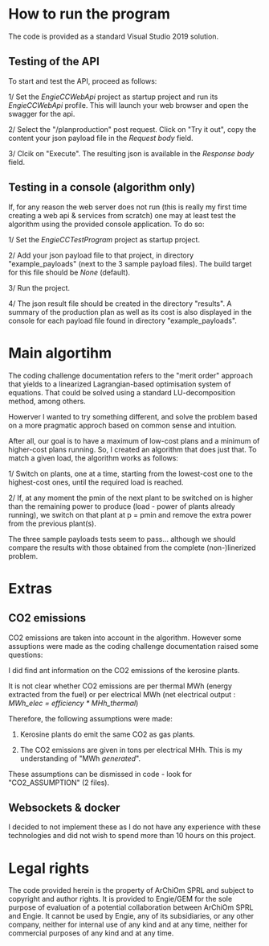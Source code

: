 # How to run the program

The code is provided as a standard Visual Studio 2019 solution.

## Testing of the API

To start and test the API, proceed as follows:

1/ Set the *EngieCCWebApi* project as startup project and run its *EngieCCWebApi* profile. This will launch your web browser and open the swagger for the api.

2/ Select the "/planproduction" post request. Click on "Try it out", copy the content your json payload file in the *Request body* field.

3/ Clcik on "Execute". The resulting json is available in the *Response body* field.

## Testing in a console (algorithm only)

If, for any reason the web server does not run (this is really my first time creating a web api & services from scratch) one may at least test the algorithm using the provided console application. To do so:

1/ Set the *EngieCCTestProgram* project as startup project.

2/ Add your json payload file to that project, in directory "example_payloads" (next to the 3 sample payload files). The build target for this file should be *None* (default).

3/ Run the project.

4/ The json result file should be created in the directory "results". A summary of the production plan as well as its cost is also displayed in the console for each payload file found in directory "example_payloads".

# Main algortihm

The coding challenge documentation refers to the "merit order" approach that yields to a linearized Lagrangian-based optimisation system of equations. That could be solved using a standard LU-decomposition method, among others.

Howerver I wanted to try something different, and solve the problem based on a more pragmatic approch based on common sense and intuition.

After all, our goal is to have a maximum of low-cost plans and a minimum of higher-cost plans running. So, I created an algorithm that does just that. To match a given load, the algorithm works as follows:

1/ Switch on plants, one at a time, starting from the lowest-cost one to the highest-cost ones, until the required load is reached.

2/ If, at any moment the pmin of the next plant to be switched on is higher than the remaining power to produce (load - power of plants already running), we switch on that plant at p = pmin and remove the extra power from the previous plant(s).

The three sample payloads tests seem to pass... although we should compare the results with those obtained from the complete (non-)linerized problem. 

# Extras

## CO2 emissions

CO2 emissions are taken into account in the algorithm. However some assuptions were made as the coding challenge documentation raised some questions:

I did find ant information on the CO2 emissions of the kerosine plants.

It is not clear whether CO2 emissions are per thermal MWh (energy extracted from the fuel) or per electrical MWh (net electrical output : *MWh_elec = efficiency \* MHh_thermal*)

Therefore, the following assumptions were made:

1. Kerosine plants do emit the same CO2 as gas plants.

2. The CO2 emissions are given in tons per electrical MHh. This is my understanding of "MWh *generated*".

These assumptions can be dismissed in code - look for "CO2_ASSUMPTION" (2 files).

## Websockets & docker

I decided to not implement these as I do not have any experience with these technologies and did not wish to spend more than 10 hours on this project.

# Legal rights

The code provided herein is the property of ArChiOm SPRL and subject to copyright and author rights. It is provided to Engie/GEM for the sole purpose of evaluation of a potential collaboration between ArChiOm SPRL and Engie. It cannot be used by Engie, any of its subsidiaries, or any other company, neither for internal use of any kind and at any time, neither for commercial purposes of any kind and at any time.



